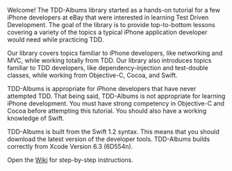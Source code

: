 Welcome! The TDD-Albums library started as a hands-on tutorial for a few iPhone developers at eBay that were interested in learning Test Driven Development. The goal of the library is to provide top-to-bottom lessons covering a variety of the topics a typical iPhone application developer would need while practicing TDD.

Our library covers topics familiar to iPhone developers, like networking and MVC, while working totally from TDD. Our library also introduces topics familiar to TDD developers, like dependency-injection and test-double classes, while working from Objective-C, Cocoa, and Swift.

TDD-Albums is appropriate for iPhone developers that have never attempted TDD. That being said, TDD-Albums is not appropriate for learning iPhone development. You must have strong competency in Objective-C and Cocoa before attempting this tutorial. You should also have a working knowledge of Swift.

TDD-Albums is built from the Swift 1.2 syntax. This means that you should download the latest version of the developer tools. TDD-Albums builds correctly from Xcode Version 6.3 (6D554n).

Open the [Wiki](https://github.com/eBay/TDD-Albums/wiki) for step-by-step instructions.
